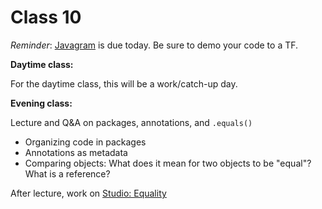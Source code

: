 # Class 10

*Reminder*: [Javagram][javagram] is due today. Be sure to demo your code to a TF.

**Daytime class:**

For the daytime class, this will be a work/catch-up day.

**Evening class:**

Lecture and Q&A on packages, annotations, and `.equals()`
- Organizing code in packages
- Annotations as metadata
- Comparing objects: What does it mean for two objects to be "equal"? What is a reference?

After lecture, work on [Studio: Equality][equality]

[equality]: ../../materials/studios/equality
[javagram]: ../../materials/assignments/javagram
